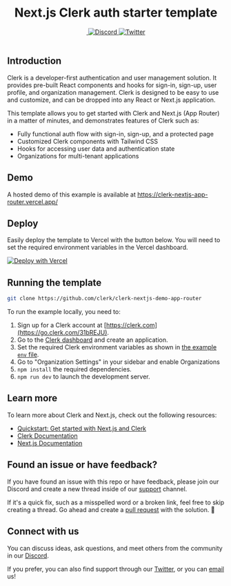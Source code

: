 <div align="center">
  <h1>
    Next.js Clerk auth starter template
  </h1>
  <a href="https://www.npmjs.com/package/@clerk/clerk-js">
    <img alt="" src="https://img.shields.io/npm/dm/@clerk/clerk-js" />
  </a>
  <a href="https://discord.com/invite/b5rXHjAg7A">
    <img alt="Discord" src="https://img.shields.io/discord/856971667393609759?color=7389D8&label&logo=discord&logoColor=ffffff" />
  </a>
  <a href="https://twitter.com/clerkdev">
    <img alt="Twitter" src="https://img.shields.io/twitter/url.svg?label=%40clerkdev&style=social&url=https%3A%2F%2Ftwitter.com%2Fclerkdev" />
  </a>
  <br />
  <br />
</div>

## Introduction

Clerk is a developer-first authentication and user management solution. It provides pre-built React components and hooks for sign-in, sign-up, user profile, and organization management. Clerk is designed to be easy to use and customize, and can be dropped into any React or Next.js application.

This template allows you to get started with Clerk and Next.js (App Router) in a matter of minutes, and demonstrates features of Clerk such as:

- Fully functional auth flow with sign-in, sign-up, and a protected page
- Customized Clerk components with Tailwind CSS
- Hooks for accessing user data and authentication state
- Organizations for multi-tenant applications

## Demo

A hosted demo of this example is available at https://clerk-nextjs-app-router.vercel.app/

## Deploy

Easily deploy the template to Vercel with the button below. You will need to set the required environment variables in the Vercel dashboard.

[![Deploy with Vercel](https://vercel.com/button)](https://vercel.com/new/clone?repository-url=https%3A%2F%2Fgithub.com%2Fclerk%2Fnextjs-auth-starter-template&env=CLERK_SECRET_KEY,NEXT_PUBLIC_CLERK_PUBLISHABLE_KEY&envDescription=Your%20Clerk%20application%20keys%2C%20accessible%20from%20dashboard.clerk.com.&envLink=https%3A%2F%2Fgithub.com%2Fclerk%2Fnextjs-auth-starter-template%3Ftab%3Dreadme-ov-file%23running-the-template&demo-url=https%3A%2F%2Fnextjs-auth-starter-template-kit.vercel.app%2F)

## Running the template

```bash
git clone https://github.com/clerk/clerk-nextjs-demo-app-router
```

To run the example locally, you need to:

1. Sign up for a Clerk account at [https://clerk.com](https://go.clerk.com/31bREJU).
2. Go to the [Clerk dashboard](https://go.clerk.com/4I5LXFj) and create an application.
3. Set the required Clerk environment variables as shown in [the example `env` file](./.env.example).
4. Go to "Organization Settings" in your sidebar and enable Organizations
5. `npm install` the required dependencies.
6. `npm run dev` to launch the development server.

## Learn more

To learn more about Clerk and Next.js, check out the following resources:

- [Quickstart: Get started with Next.js and Clerk](https://go.clerk.com/vgWhQ7B)
- [Clerk Documentation](https://go.clerk.com/aNiTioa)
- [Next.js Documentation](https://nextjs.org/docs)

## Found an issue or have feedback?

If you have found an issue with this repo or have feedback, please join our Discord and create a new thread inside of our [support](https://clerk.com/discord) channel.

If it's a quick fix, such as a misspelled word or a broken link, feel free to skip creating a thread.
Go ahead and create a [pull request](https://github.com/clerk/clerk-nextjs-demo-app-router/pulls) with the solution. :rocket:

## Connect with us

You can discuss ideas, ask questions, and meet others from the community in our [Discord](https://clerk.com/discord).

If you prefer, you can also find support through our [Twitter](https://twitter.com/ClerkDev), or you can [email](mailto:support@clerk.dev) us!
